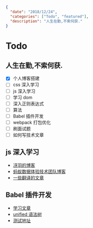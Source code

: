```json data
{
  "date": "2018/12/24",
  "categories": ["Todo", "featured"],
  "description": "人生在勤,不索何获."
}
```

# Todo

## 人生在勤,不索何获.

- [x] 个人博客搭建
- [ ] css 深入学习
- [ ] js 深入学习
- [ ] 学习 dom
- [ ] 深入正则表达式
- [ ] 算法
- [ ] Babel 插件开发
- [ ] webpack 打包优化
- [ ] 刷面试题
- [ ] 如何写技术文章

## js 深入学习

- [冴羽的博客](https://github.com/mqyqingfeng/Blog)
- [蚂蚁数据体验技术团队博客](https://github.com/ProtoTeam/blog)
- [一些翻译的文章](https://madneal.com/articles-translator/)

## Babel 插件开发

- [学习文章](https://github.com/jamiebuilds/babel-handbook/blob/master/translations/zh-Hans/plugin-handbook.md)
- [unified 语法树](https://unified.js.org/)
- [测试地址](https://astexplorer.net/)
